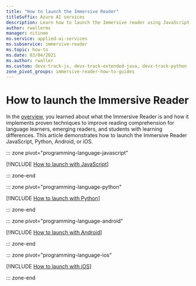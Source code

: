 ```yaml
---
title: "How to launch the Immersive Reader"
titleSuffix: Azure AI services
description: Learn how to launch the Immersive reader using JavaScript, Python, Android, or iOS. Immersive Reader uses proven techniques to improve reading comprehension for language learners, emerging readers, and students with learning differences.
author: rwallerms
manager: nitinme
ms.service: applied-ai-services
ms.subservice: immersive-reader
ms.topic: how-to
ms.date: 03/04/2021
ms.author: rwaller
ms.custom: devx-track-js, devx-track-extended-java, devx-track-python
zone_pivot_groups: immersive-reader-how-to-guides
---
```


# How to launch the Immersive Reader

In the [overview](./overview.md), you learned about what the Immersive Reader is and how it implements proven techniques to improve reading comprehension for language learners, emerging readers, and students with learning differences. This article demonstrates how to launch the Immersive Reader JavaScript, Python, Android, or iOS. 

::: zone pivot="programming-language-javascript"

[!INCLUDE [How to launch with JavaScript](includes/how-to/how-to-launch-immersive-reader-nodejs.md)]

::: zone-end

::: zone pivot="programming-language-python"

[!INCLUDE [How to launch with Python](includes/how-to/how-to-launch-immersive-reader-python.md)]

::: zone-end

::: zone pivot="programming-language-android"

[!INCLUDE [How to launch with Android](includes/how-to/how-to-launch-immersive-reader-android.md)]

::: zone-end

::: zone pivot="programming-language-ios"

[!INCLUDE [How to launch with iOS](includes/how-to/how-to-launch-immersive-reader-ios.md)]

::: zone-end
